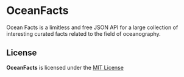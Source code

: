 # OceanFacts
Ocean Facts is a limitless and free JSON API for a large collection of interesting curated facts related to the field of oceanography.

## License
**OceanFacts** is licensed under the [MIT License](https://github.com/willuhm-js/OceanFacts/blob/main/LICENSE)
